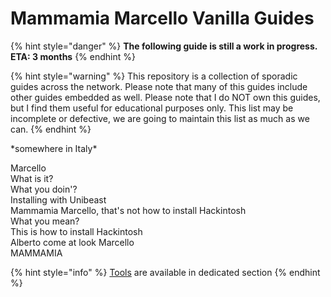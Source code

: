 # Mammamia Marcello Vanilla Guides

{% hint style="danger" %}
**The following guide is still a work in progress. ETA: 3 months**
{% endhint %}

{% hint style="warning" %}
This repository is a collection of sporadic guides across the network. Please note that many of this guides include other guides embedded as well. Please note that I do NOT own this guides, but I find them useful for educational purposes only. This list may be incomplete or defective, we are going to maintain this list as much as we can.
{% endhint %}

\*somewhere in Italy\*

Marcello  
What is it?  
What you doin'?  
Installing with Unibeast  
Mammamia Marcello, that's not how to install Hackintosh  
What you mean?  
This is how to install Hackintosh  
Alberto come at look Marcello  
MAMMAMIA  


{% hint style="info" %}
[Tools]() are available in dedicated section
{% endhint %}



## 

